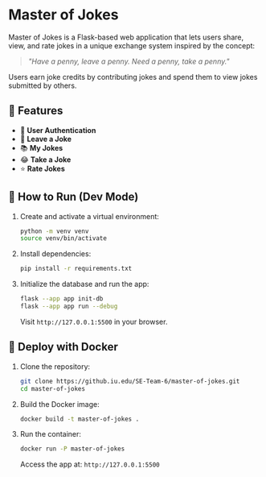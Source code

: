 # Master of Jokes

Master of Jokes is a Flask-based web application that lets users share, view, and rate jokes in a unique exchange system inspired by the concept:

> _"Have a penny, leave a penny. Need a penny, take a penny."_

Users earn joke credits by contributing jokes and spend them to view jokes submitted by others.

## 🚀 Features

- 🔐 **User Authentication**
- 📝 **Leave a Joke**
- 📚 **My Jokes**
- 😂 **Take a Joke**
- ⭐ **Rate Jokes**

## 🧪 How to Run (Dev Mode)

1. Create and activate a virtual environment:

   ```bash
   python -m venv venv
   source venv/bin/activate
   ```

2. Install dependencies:

   ```bash
   pip install -r requirements.txt
   ```

3. Initialize the database and run the app:

   ```bash
   flask --app app init-db
   flask --app app run --debug
   ```

   Visit `http://127.0.0.1:5500` in your browser.

## 🐳 Deploy with Docker

1. Clone the repository:

   ```bash
   git clone https://github.iu.edu/SE-Team-6/master-of-jokes.git
   cd master-of-jokes
   ```

2. Build the Docker image:

   ```bash
   docker build -t master-of-jokes .
   ```

3. Run the container:

   ```bash
   docker run -P master-of-jokes
   ```

   Access the app at: `http://127.0.0.1:5500`
